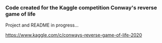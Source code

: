 ### Code created for the Kaggle competition Conway's reverse game of life

Project and README in progress...

<https://www.kaggle.com/c/conways-reverse-game-of-life-2020>
